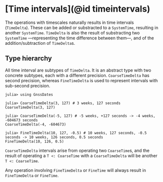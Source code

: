 # [Time intervals](@id timeintervals)

The operations with timescales naturally results in time intervals
(`TimeDelta`). These can be added or substracted to a `SystemTime`,
resulting in another `SystemTime`. `TimeDelta` is also the result of
substracting two `SystemTime` —representing the time difference between them—,
and of the addition/subtraction of `TimeDelta`s.

## Type hierarchy

All time interval are subtypes of `TimeDelta`. It is an abstract type with two
concrete subtypes, each with a different precision. `CoarseTimeDelta` has second
precision, whereas `FineTimeDelta` is used to represent intervals with
sub-second precision.

```jldoctest intervals
julia> using GnssDates

julia> CoarseTimeDelta(3, 127) # 3 weeks, 127 seconds
CoarseTimeDelta(3, 127)

julia> CoarseTimeDelta(-5, 127) # -5 weeks, +127 seconds -> -4 weeks, -604673 seconds
CoarseTimeDelta(-4, -604673)

julia> FineTimeDelta(10, 127, -0.5) # 10 weeks, 127 seconds, -0.5 seconds -> 10 weeks, 126 seconds, 0.5 seconds
FineTimeDelta(10, 126, 0.5)
```

`CoarseTimeDelta` intervals arise from operating two `CoarseTime`s, and the
result of operating a `T <: CoarseTime` with a `CoarseTimeDelta` will be another
`T <: CoarseTime`.

Any operation involving `FineTimeDelta` or `FineTime` will always result in
`FineTimeDelta` or `FineTime`.
